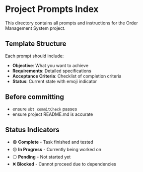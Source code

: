 # Project Prompts Index

This directory contains all prompts and instructions for the Order Management System project.

## Template Structure

Each prompt should include:
- **Objective**: What you want to achieve
- **Requirements**: Detailed specifications
- **Acceptance Criteria**: Checklist of completion criteria
- **Status**: Current state with emoji indicator

## Before committing
- ensure `sbt commitCheck` passes
- ensure project README.md is accurate

## Status Indicators
- 🟢 **Complete** - Task finished and tested
- 🟡 **In Progress** - Currently being worked on
- ⚪ **Pending** - Not started yet
- ❌ **Blocked** - Cannot proceed due to dependencies
